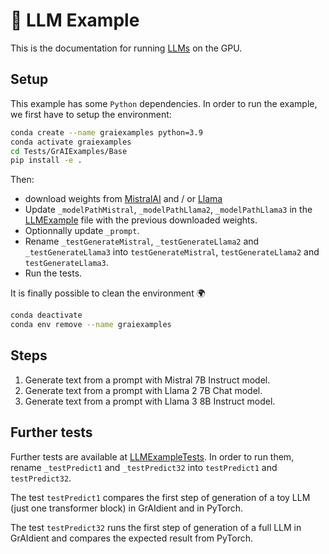 #  🚀 LLM Example

This is the documentation for running 
[LLMs](../../Tests/GrAIExamples/LLMExample.swift) on the GPU.

## Setup

This example has some `Python` dependencies. In order to run 
the example, we first have to setup the environment: 

```bash
conda create --name graiexamples python=3.9
conda activate graiexamples
cd Tests/GrAIExamples/Base
pip install -e .
```

Then: 
- download weights from 
[MistralAI](https://docs.mistral.ai/getting-started/open_weight_models/) 
and / or
[Llama](https://llama.meta.com/llama-downloads/) 
- Update `_modelPathMistral`, `_modelPathLlama2`, `_modelPathLlama3` in the 
[LLMExample](../../Tests/GrAIExamples/LLMExample.swift) file with the 
previous downloaded weights. 
- Optionnally update `_prompt`.
- Rename `_testGenerateMistral`, `_testGenerateLlama2` and `_testGenerateLlama3` 
into 
`testGenerateMistral`, `testGenerateLlama2` and `testGenerateLlama3`. 
- Run the tests.

It is finally possible to clean the environment 🌍

```bash     
conda deactivate
conda env remove --name graiexamples
```

## Steps

1. Generate text from a prompt with Mistral 7B Instruct model.
1. Generate text from a prompt with Llama 2 7B Chat model.
1. Generate text from a prompt with Llama 3 8B Instruct model.  

## Further tests

Further tests are available at 
[LLMExampleTests](../../Tests/GrAIExamples/LLMExampleTests.swift). 
In order to run them, rename 
`_testPredict1` and `_testPredict32` into `testPredict1` and `testPredict32`.

The test `testPredict1` compares the first step of generation 
of a toy LLM (just one transformer block) in GrAIdient and in PyTorch.   

The test `testPredict32` runs the first step of generation 
of a full LLM in GrAIdient and compares the expected result from PyTorch.

